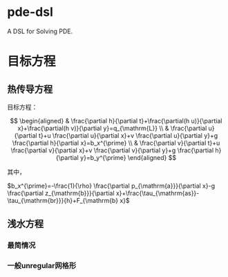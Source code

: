 # pde-dsl

A DSL for Solving PDE.

# 目标方程

## 热传导方程

目标方程：

$$
\begin{aligned}
& \frac{\partial h}{\partial t}+\frac{\partial(h u)}{\partial x}+\frac{\partial(h v)}{\partial y}=q_{\mathrm{L}} \\
& \frac{\partial u}{\partial t}+u \frac{\partial u}{\partial x}+v \frac{\partial u}{\partial y}+g \frac{\partial h}{\partial x}=b_x^{\prime} \\
& \frac{\partial v}{\partial t}+u \frac{\partial v}{\partial x}+v \frac{\partial v}{\partial y}+g \frac{\partial h}{\partial y}=b_y^{\prime}
\end{aligned}
$$

其中，

$b_x^{\prime}=-\frac{1}{\rho} \frac{\partial p_{\mathrm{a}}}{\partial x}-g \frac{\partial z_{\mathrm{b}}}{\partial x}+\frac{\tau_{\mathrm{as}}-\tau_{\mathrm{br}}}{h}+F_{\mathrm{b} x}$

## 浅水方程

### 最简情况

### 一般unregular网格形
